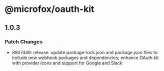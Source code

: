 # @microfox/oauth-kit

## 1.0.3

### Patch Changes

- 8807d49: release: update package-lock.json and package.json files to include new webhook packages and dependencies; enhance OAuth kit with provider icons and support for Google and Slack
